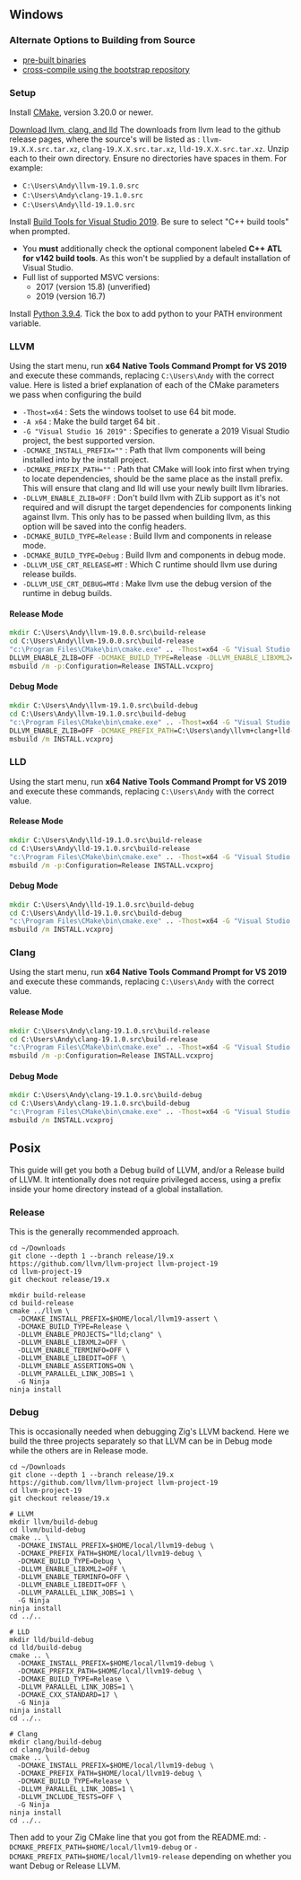 ## Windows

### Alternate Options to Building from Source

 * [pre-built binaries](https://github.com/ziglang/zig/wiki/Building-Zig-on-Windows#option-2-using-cmake-and-microsoft-visual-studio)
 * [cross-compile using the bootstrap repository](https://github.com/ziglang/zig-bootstrap)

### Setup

Install [CMake](https://cmake.org/), version 3.20.0 or newer.

[Download llvm, clang, and lld](http://releases.llvm.org/download.html#19.0.0) The downloads from llvm lead to the github release pages, where the source's will be listed as : `llvm-19.X.X.src.tar.xz`, `clang-19.X.X.src.tar.xz`, `lld-19.X.X.src.tar.xz`. Unzip each to their own directory. Ensure no directories have spaces in them. For example:

 * `C:\Users\Andy\llvm-19.1.0.src`
 * `C:\Users\Andy\clang-19.1.0.src`
 * `C:\Users\Andy\lld-19.1.0.src`

Install [Build Tools for Visual Studio 2019](https://visualstudio.microsoft.com/downloads/#build-tools-for-visual-studio-2019). Be sure to select "C++ build tools" when prompted.
 * You **must** additionally check the optional component labeled **C++ ATL for v142 build tools**. As this won't be supplied by a default installation of Visual Studio.
 * Full list of supported MSVC versions:
   - 2017 (version 15.8) (unverified)
   - 2019 (version 16.7)

Install [Python 3.9.4](https://www.python.org). Tick the box to add python to your PATH environment variable.

### LLVM

Using the start menu, run **x64 Native Tools Command Prompt for VS 2019** and execute these commands, replacing `C:\Users\Andy` with the correct value. Here is listed a brief explanation of each of the CMake parameters we pass when configuring the build 

- `-Thost=x64` : Sets the windows toolset to use 64 bit mode.
- `-A x64` : Make the build target 64 bit .
- `-G "Visual Studio 16 2019"` : Specifies to generate a 2019 Visual Studio project, the best supported version.
- `-DCMAKE_INSTALL_PREFIX=""` : Path that llvm components will being installed into by the install project.
- `-DCMAKE_PREFIX_PATH=""` : Path that CMake will look into first when trying to locate dependencies, should be the same place as the install prefix. This will ensure that clang and lld will use your newly built llvm libraries.
- `-DLLVM_ENABLE_ZLIB=OFF` : Don't build llvm with ZLib support as it's not required and will disrupt the target dependencies for components linking against llvm. This only has to be passed when building llvm, as this option will be saved into the config headers.
- `-DCMAKE_BUILD_TYPE=Release` : Build llvm and components in release mode.
- `-DCMAKE_BUILD_TYPE=Debug` : Build llvm and components in debug mode.
- `-DLLVM_USE_CRT_RELEASE=MT` : Which C runtime should llvm use during release builds.
- `-DLLVM_USE_CRT_DEBUG=MTd` : Make llvm use the debug version of the runtime in debug builds.

#### Release Mode

```bat
mkdir C:\Users\Andy\llvm-19.0.0.src\build-release
cd C:\Users\Andy\llvm-19.0.0.src\build-release
"c:\Program Files\CMake\bin\cmake.exe" .. -Thost=x64 -G "Visual Studio 16 2019" -A x64 -DCMAKE_INSTALL_PREFIX=C:\Users\Andy\llvm+clang+lld-19.0.0-x86_64-windows-msvc-release-mt -DCMAKE_PREFIX_PATH=C:\Users\Andy\llvm+clang+lld-19.0.0-x86_64-windows-msvc-release-mt -
DLLVM_ENABLE_ZLIB=OFF -DCMAKE_BUILD_TYPE=Release -DLLVM_ENABLE_LIBXML2=OFF -DLLVM_USE_CRT_RELEASE=MT
msbuild /m -p:Configuration=Release INSTALL.vcxproj
```

#### Debug Mode

```bat
mkdir C:\Users\Andy\llvm-19.1.0.src\build-debug
cd C:\Users\Andy\llvm-19.1.0.src\build-debug
"c:\Program Files\CMake\bin\cmake.exe" .. -Thost=x64 -G "Visual Studio 16 2019" -A x64 -DCMAKE_INSTALL_PREFIX=C:\Users\andy\llvm+clang+lld-19.1.0-x86_64-windows-msvc-debug -
DLLVM_ENABLE_ZLIB=OFF -DCMAKE_PREFIX_PATH=C:\Users\andy\llvm+clang+lld-19.1.0-x86_64-windows-msvc-debug -DCMAKE_BUILD_TYPE=Debug -DLLVM_EXPERIMENTAL_TARGETS_TO_BUILD="AVR" -DLLVM_ENABLE_LIBXML2=OFF -DLLVM_USE_CRT_DEBUG=MTd
msbuild /m INSTALL.vcxproj
```

### LLD

Using the start menu, run **x64 Native Tools Command Prompt for VS 2019** and execute these commands, replacing `C:\Users\Andy` with the correct value.

#### Release Mode

```bat
mkdir C:\Users\Andy\lld-19.1.0.src\build-release
cd C:\Users\Andy\lld-19.1.0.src\build-release
"c:\Program Files\CMake\bin\cmake.exe" .. -Thost=x64 -G "Visual Studio 16 2019" -A x64 -DCMAKE_INSTALL_PREFIX=C:\Users\Andy\llvm+clang+lld-14.0.6-x86_64-windows-msvc-release-mt -DCMAKE_PREFIX_PATH=C:\Users\Andy\llvm+clang+lld-19.1.0-x86_64-windows-msvc-release-mt -DCMAKE_BUILD_TYPE=Release -DLLVM_USE_CRT_RELEASE=MT
msbuild /m -p:Configuration=Release INSTALL.vcxproj
```

#### Debug Mode

```bat
mkdir C:\Users\Andy\lld-19.1.0.src\build-debug
cd C:\Users\Andy\lld-19.1.0.src\build-debug
"c:\Program Files\CMake\bin\cmake.exe" .. -Thost=x64 -G "Visual Studio 16 2019" -A x64 -DCMAKE_INSTALL_PREFIX=C:\Users\andy\llvm+clang+lld-19.1.0-x86_64-windows-msvc-debug -DCMAKE_PREFIX_PATH=C:\Users\andy\llvm+clang+lld-19.1.0-x86_64-windows-msvc-debug -DCMAKE_BUILD_TYPE=Debug -DLLVM_USE_CRT_DEBUG=MTd
msbuild /m INSTALL.vcxproj
```

### Clang

Using the start menu, run **x64 Native Tools Command Prompt for VS 2019** and execute these commands, replacing `C:\Users\Andy` with the correct value.

#### Release Mode

```bat
mkdir C:\Users\Andy\clang-19.1.0.src\build-release
cd C:\Users\Andy\clang-19.1.0.src\build-release
"c:\Program Files\CMake\bin\cmake.exe" .. -Thost=x64 -G "Visual Studio 16 2019" -A x64 -DCMAKE_INSTALL_PREFIX=C:\Users\Andy\llvm+clang+lld-19.1.0-x86_64-windows-msvc-release-mt -DCMAKE_PREFIX_PATH=C:\Users\Andy\llvm+clang+lld-19.1.0-x86_64-windows-msvc-release-mt -DCMAKE_BUILD_TYPE=Release -DLLVM_USE_CRT_RELEASE=MT
msbuild /m -p:Configuration=Release INSTALL.vcxproj
```

#### Debug Mode

```bat
mkdir C:\Users\Andy\clang-19.1.0.src\build-debug
cd C:\Users\Andy\clang-19.1.0.src\build-debug
"c:\Program Files\CMake\bin\cmake.exe" .. -Thost=x64 -G "Visual Studio 16 2019" -A x64 -DCMAKE_INSTALL_PREFIX=C:\Users\andy\llvm+clang+lld-19.1.0-x86_64-windows-msvc-debug -DCMAKE_PREFIX_PATH=C:\Users\andy\llvm+clang+lld-19.1.0-x86_64-windows-msvc-debug -DCMAKE_BUILD_TYPE=Debug -DLLVM_USE_CRT_DEBUG=MTd
msbuild /m INSTALL.vcxproj
```

## Posix

This guide will get you both a Debug build of LLVM, and/or a Release build of LLVM.
It intentionally does not require privileged access, using a prefix inside your home
directory instead of a global installation.

### Release

This is the generally recommended approach.

```
cd ~/Downloads
git clone --depth 1 --branch release/19.x https://github.com/llvm/llvm-project llvm-project-19
cd llvm-project-19
git checkout release/19.x

mkdir build-release
cd build-release
cmake ../llvm \
  -DCMAKE_INSTALL_PREFIX=$HOME/local/llvm19-assert \
  -DCMAKE_BUILD_TYPE=Release \
  -DLLVM_ENABLE_PROJECTS="lld;clang" \
  -DLLVM_ENABLE_LIBXML2=OFF \
  -DLLVM_ENABLE_TERMINFO=OFF \
  -DLLVM_ENABLE_LIBEDIT=OFF \
  -DLLVM_ENABLE_ASSERTIONS=ON \
  -DLLVM_PARALLEL_LINK_JOBS=1 \
  -G Ninja
ninja install
```

### Debug

This is occasionally needed when debugging Zig's LLVM backend. Here we build the three
projects separately so that LLVM can be in Debug mode while the others are in Release
mode.

```
cd ~/Downloads
git clone --depth 1 --branch release/19.x https://github.com/llvm/llvm-project llvm-project-19
cd llvm-project-19
git checkout release/19.x

# LLVM
mkdir llvm/build-debug
cd llvm/build-debug
cmake .. \
  -DCMAKE_INSTALL_PREFIX=$HOME/local/llvm19-debug \
  -DCMAKE_PREFIX_PATH=$HOME/local/llvm19-debug \
  -DCMAKE_BUILD_TYPE=Debug \
  -DLLVM_ENABLE_LIBXML2=OFF \
  -DLLVM_ENABLE_TERMINFO=OFF \
  -DLLVM_ENABLE_LIBEDIT=OFF \
  -DLLVM_PARALLEL_LINK_JOBS=1 \
  -G Ninja
ninja install
cd ../..

# LLD
mkdir lld/build-debug
cd lld/build-debug
cmake .. \
  -DCMAKE_INSTALL_PREFIX=$HOME/local/llvm19-debug \
  -DCMAKE_PREFIX_PATH=$HOME/local/llvm19-debug \
  -DCMAKE_BUILD_TYPE=Release \
  -DLLVM_PARALLEL_LINK_JOBS=1 \
  -DCMAKE_CXX_STANDARD=17 \
  -G Ninja
ninja install
cd ../..

# Clang
mkdir clang/build-debug
cd clang/build-debug
cmake .. \
  -DCMAKE_INSTALL_PREFIX=$HOME/local/llvm19-debug \
  -DCMAKE_PREFIX_PATH=$HOME/local/llvm19-debug \
  -DCMAKE_BUILD_TYPE=Release \
  -DLLVM_PARALLEL_LINK_JOBS=1 \
  -DLLVM_INCLUDE_TESTS=OFF \
  -G Ninja
ninja install
cd ../..
```

Then add to your Zig CMake line that you got from the README.md:
`-DCMAKE_PREFIX_PATH=$HOME/local/llvm19-debug` or `-DCMAKE_PREFIX_PATH=$HOME/local/llvm19-release`
depending on whether you want Debug or Release LLVM.
